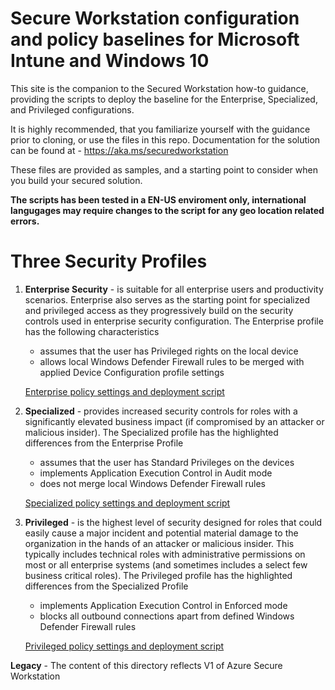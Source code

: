 # Secure Workstation configuration and policy baselines for Microsoft Intune and Windows 10




This site is the companion to the Secured Workstation how-to guidance, providing the scripts to deploy the baseline for the Enterprise, Specialized, and Privileged configurations.

It is highly recommended, that you familiarize yourself with the guidance prior to cloning, or use the files in this repo. Documentation for the solution can be found at - https://aka.ms/securedworkstation


These files are provided as samples, and a starting point to consider when you build your secured solution.

**The scripts has been tested in a EN-US enviroment only, international langugages may require changes to the script for any geo location related errors.**

# Three Security Profiles

1. **Enterprise Security** - is suitable for all enterprise users and productivity scenarios. Enterprise also serves as the starting point for specialized and privileged access as they progressively build on the security controls used in enterprise security configuration. The Enterprise profile has the following characteristics
   * assumes that the user has Privileged rights on the local device
   * allows local Windows Defender Firewall rules to be merged with applied Device Configuration profile settings

    [Enterprise policy settings and deployment script](ENT/Readme.md)

2. **Specialized** - provides increased security controls for roles with a significantly elevated business impact (if compromised by an attacker or malicious insider). The Specialized profile has the highlighted differences from the Enterprise Profile
   * assumes that the user has Standard Privileges on the devices
   * implements Application Execution Control in Audit mode
   * does not merge local Windows Defender Firewall rules

    [Specialized policy settings and deployment script](SPE/Readme.md)

3. **Privileged** - is the highest level of security designed for roles that could easily cause a major incident and potential material damage to the organization in the hands of an attacker or malicious insider. This typically includes technical roles with administrative permissions on most or all enterprise systems (and sometimes includes a select few business critical roles). The Privileged profile has the highlighted differences from the Specialized Profile
   * implements Application Execution Control in Enforced mode
   * blocks all outbound connections apart from defined Windows Defender Firewall rules

    [Privileged policy settings and deployment script](PAW/Readme.md)

**Legacy** - The content of this directory reflects V1 of Azure Secure Workstation
